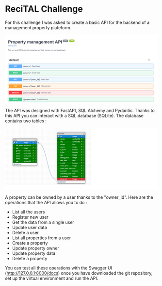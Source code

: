 # ReciTAL Challenge

For this challenge I was asked to create a basic API for the backend of a management property plateform.


![](https://github.com/johanndesoyres/ReciTAL_Challenge/blob/master/SwaggerUI_Screenshot.png)


The API was designed with FastAPI, SQL Alchemy and Pydantic. Thanks to this API you can interact with a 
SQL database (SQLite). The database contains two tables :

![](https://github.com/johanndesoyres/ReciTAL_Challenge/blob/master/DBschema.png)


A property can be owned by a user thanks to the "owner_id". Here are the operations that the API
allows you to do :

- List all the users
- Register new user
- Get the data from a single user
- Update user data
- Delete a user
- List all properties from a user
- Create a property
- Update property owner
- Update property data
- Delete a property

You can test all these operations with the Swagger UI (http://127.0.0.1:8000/docs) once you have
downloaded the git repository, set up the virtual environment and run the API.

